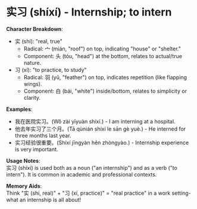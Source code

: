 # **实习 (shíxí) - Internship; to intern**

**Character Breakdown**:  
- 实 (shí): "real, true"
  - Radical: 宀 (mián, "roof") on top, indicating "house" or "shelter."
  - Component: 头 (tóu, "head") at the bottom, relates to actual/true nature.  
- 习 (xí): "to practice, to study"
  - Radical: 羽 (yǔ, "feather") on top, indicates repetition (like flapping wings).
  - Component: 白 (bái, "white") inside/bottom, relates to simplicity or clarity.

**Examples**:  
- 我在医院实习。(Wǒ zài yīyuàn shíxí.) - I am interning at a hospital.  
- 他去年实习了三个月。(Tā qùnián shíxí le sān gè yuè.) - He interned for three months last year.  
- 实习经验很重要。(Shíxí jīngyàn hěn zhòngyào.) - Internship experience is very important.

**Usage Notes**:  
实习 (shíxí) is used both as a noun ("an internship") and as a verb ("to intern"). It is common in academic and professional contexts.

**Memory Aids**:  
Think "实 (shí, real)" + "习 (xí, practice)" = "real practice" in a work setting-what an internship is all about!